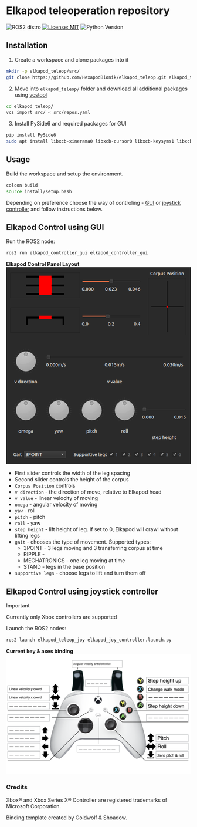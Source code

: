 # Elkapod teleoperation repository
![ROS2 distro](https://img.shields.io/badge/ros--version-humble-blue)
[![License: MIT](https://img.shields.io/badge/License-MIT-yellow.svg)](https://opensource.org/licenses/MIT)
![Python Version](https://img.shields.io/badge/python-3.10-g.svg)

## Installation
1. Create a workspace and clone packages into it
```bash
mkdir -p elkapod_teleop/src/
git clone https://github.com/HexapodBionik/elkapod_teleop.git elkapod_teleop/src/
```
2. Move into `elkapod_teleop/` folder and download all additional packages using [vcstool](http://wiki.ros.org/vcstool)
```bash
cd elkapod_teleop/
vcs import src/ < src/repos.yaml
```
3. Install PySide6 and required packages for GUI
```bash
pip install PySide6
sudo apt install libxcb-xinerama0 libxcb-cursor0 libxcb-keysyms1 libxcb-icccm4 libxcb-image0 libxcb-render-util0 libxcb-shape0 libxcb-xfixes0
```

## Usage
Build the workspace and setup the environment.
```bash
colcon build
source install/setup.bash
```
Depending on preference choose the way of controling - [GUI](#elkapod-control-using-gui) or [joystick controller](#elkapod-control-using-joystick-controller) and follow instructions below.


## Elkapod Control using GUI
Run the ROS2 node:
```bash
ros2 run elkapod_controller_gui elkapod_controller_gui
```
**Elkapod Control Panel Layout**  
![binding](doc/images/elkapod_gui_overwiev.png)

- First slider controls the width of the leg spacing
- Second slider controls the height of the corpus
- `Corpus Position` controls 
- `v direction` - the direction of move, relative to Elkapod head
- `v value` - linear velocity of moving
- `omega` - angular velocity of moving
- `yaw` - roll
- `pitch` - pitch
- `roll` - yaw
- `step height` - lift height of leg. If set to 0, Elkapod will crawl without lifting legs
- `gait` - chooses the type of movement. Supported types:
    - 3POINT - 3 legs moving and 3 transferring corpus at time
    - RIPPLE - 
    - MECHATRONICS - one leg moving at time
    - STAND - legs in the base position
- `supportive legs` - choose legs to lift and turn them off

## Elkapod Control using joystick controller
> [!IMPORTANT] 
>
> Currently only Xbox controllers are supported
>

Launch the ROS2 nodes:
```bash
ros2 launch elkapod_teleop_joy elkapod_joy_controller.launch.py
```

**Current key & axes binding**  
![binding](doc/images/elkapod_joy_controller_latest.png)

### Credits
Xbox® and Xbox Series X® Controller are registered trademarks of Microsoft Corporation.

Binding template created by Goldwolf & Shoadow.